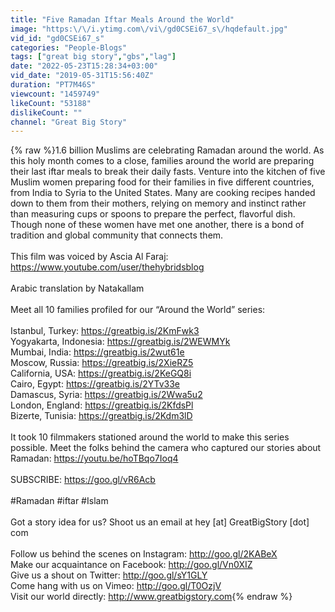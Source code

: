```yaml
---
title: "Five Ramadan Iftar Meals Around the World"
image: "https:\/\/i.ytimg.com\/vi\/gd0CSEi67_s\/hqdefault.jpg"
vid_id: "gd0CSEi67_s"
categories: "People-Blogs"
tags: ["great big story","gbs","lag"]
date: "2022-05-23T15:28:34+03:00"
vid_date: "2019-05-31T15:56:40Z"
duration: "PT7M46S"
viewcount: "1459749"
likeCount: "53188"
dislikeCount: ""
channel: "Great Big Story"
---
```

{% raw %}1.6 billion Muslims are celebrating Ramadan around the world. As this holy month comes to a close, families around the world are preparing their last iftar meals to break their daily fasts. Venture into the kitchen of five Muslim women preparing food for their families in five different countries, from India to Syria to the United States. Many are cooking recipes handed down to them from their mothers, relying on memory and instinct rather than measuring cups or spoons to prepare the perfect, flavorful dish. Though none of these women have met one another, there is a bond of tradition and global community that connects them.<br /><br />This film was voiced by Ascia Al Faraj: <a rel="nofollow" target="blank" href="https://www.youtube.com/user/thehybridsblog">https://www.youtube.com/user/thehybridsblog</a><br /><br />Arabic translation by Natakallam <br /><br />Meet all 10 families profiled for our “Around the World” series:<br /><br />Istanbul, Turkey: <a rel="nofollow" target="blank" href="https://greatbig.is/2KmFwk3">https://greatbig.is/2KmFwk3</a><br />Yogyakarta, Indonesia: <a rel="nofollow" target="blank" href="https://greatbig.is/2WEWMYk">https://greatbig.is/2WEWMYk</a><br />Mumbai, India: <a rel="nofollow" target="blank" href="https://greatbig.is/2wut61e">https://greatbig.is/2wut61e</a><br />Moscow, Russia: <a rel="nofollow" target="blank" href="https://greatbig.is/2XieRZ5">https://greatbig.is/2XieRZ5</a><br />California, USA: <a rel="nofollow" target="blank" href="https://greatbig.is/2KeGQ8i">https://greatbig.is/2KeGQ8i</a><br />Cairo, Egypt: <a rel="nofollow" target="blank" href="https://greatbig.is/2YTv33e">https://greatbig.is/2YTv33e</a><br />Damascus, Syria: <a rel="nofollow" target="blank" href="https://greatbig.is/2Wwa5u2">https://greatbig.is/2Wwa5u2</a><br />London, England: <a rel="nofollow" target="blank" href="https://greatbig.is/2KfdsPl">https://greatbig.is/2KfdsPl</a><br />Bizerte, Tunisia: <a rel="nofollow" target="blank" href="https://greatbig.is/2Kdm3lD">https://greatbig.is/2Kdm3lD</a> <br /><br />It took 10 filmmakers stationed around the world to make this series possible. Meet the folks behind the camera who captured our stories about Ramadan: <a rel="nofollow" target="blank" href="https://youtu.be/hoTBqo7Ioq4">https://youtu.be/hoTBqo7Ioq4</a><br /><br />SUBSCRIBE: <a rel="nofollow" target="blank" href="https://goo.gl/vR6Acb">https://goo.gl/vR6Acb</a><br /><br />#Ramadan #iftar #Islam<br /><br />Got a story idea for us? Shoot us an email at hey [at] GreatBigStory [dot] com<br /><br />Follow us behind the scenes on Instagram: <a rel="nofollow" target="blank" href="http://goo.gl/2KABeX">http://goo.gl/2KABeX</a><br />Make our acquaintance on Facebook: <a rel="nofollow" target="blank" href="http://goo.gl/Vn0XIZ">http://goo.gl/Vn0XIZ</a><br />Give us a shout on Twitter: <a rel="nofollow" target="blank" href="http://goo.gl/sY1GLY">http://goo.gl/sY1GLY</a><br />Come hang with us on Vimeo: <a rel="nofollow" target="blank" href="http://goo.gl/T0OzjV">http://goo.gl/T0OzjV</a><br />Visit our world directly: <a rel="nofollow" target="blank" href="http://www.greatbigstory.com">http://www.greatbigstory.com</a>{% endraw %}
